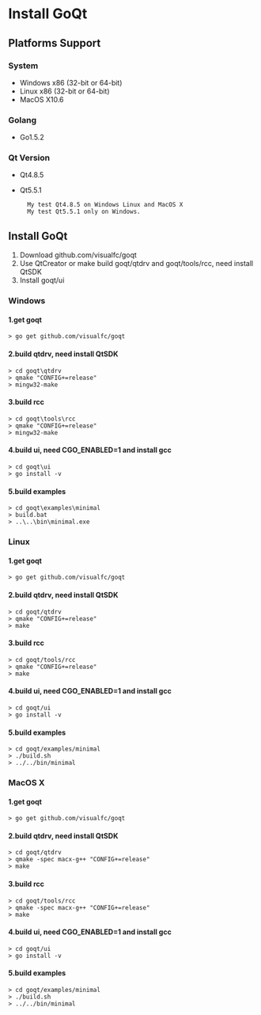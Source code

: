 # Install GoQt

## Platforms Support

### System

* Windows x86 (32-bit or 64-bit) 
* Linux x86 (32-bit or 64-bit)
* MacOS X10.6 

### Golang

* Go1.5.2

### Qt Version

* Qt4.8.5

* Qt5.5.1

		My test Qt4.8.5 on Windows Linux and MacOS X
		My test Qt5.5.1 only on Windows.


## Install GoQt

1. Download github.com/visualfc/goqt
2. Use QtCreator or make build goqt/qtdrv and goqt/tools/rcc, need install QtSDK
3. Install goqt/ui

### Windows

#### 1.get goqt
    > go get github.com/visualfc/goqt
#### 2.build qtdrv, need install QtSDK
    > cd goqt\qtdrv
    > qmake "CONFIG+=release"
    > mingw32-make
#### 3.build rcc	
	> cd goqt\tools\rcc
	> qmake "CONFIG+=release"	
	> mingw32-make
#### 4.build ui, need CGO_ENABLED=1 and install gcc
    > cd goqt\ui
    > go install -v
#### 5.build examples
    > cd goqt\examples\minimal
    > build.bat
    > ..\..\bin\minimal.exe
	
### Linux

#### 1.get goqt
    > go get github.com/visualfc/goqt
#### 2.build qtdrv, need install QtSDK
    > cd goqt/qtdrv
    > qmake "CONFIG+=release"
    > make
#### 3.build rcc	
	> cd goqt/tools/rcc
	> qmake "CONFIG+=release"	
	> make
#### 4.build ui, need CGO_ENABLED=1 and install gcc
    > cd goqt/ui
    > go install -v
#### 5.build examples
    > cd goqt/examples/minimal
    > ./build.sh
    > ../../bin/minimal
	
### MacOS X

#### 1.get goqt
    > go get github.com/visualfc/goqt
#### 2.build qtdrv, need install QtSDK
    > cd goqt/qtdrv
    > qmake -spec macx-g++ "CONFIG+=release"
    > make
#### 3.build rcc	
	> cd goqt/tools/rcc
	> qmake -spec macx-g++ "CONFIG+=release"	
	> make
#### 4.build ui, need CGO_ENABLED=1 and install gcc
    > cd goqt/ui
    > go install -v
#### 5.build examples
    > cd goqt/examples/minimal
    > ./build.sh
    > ../../bin/minimal	